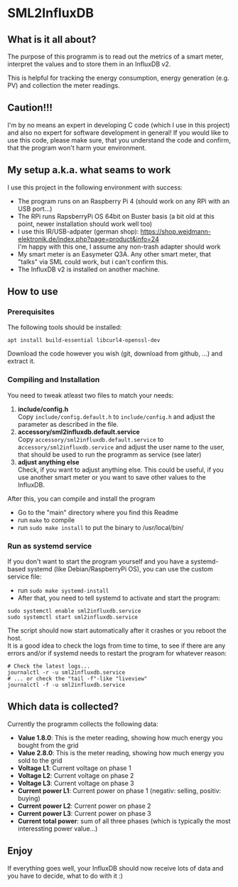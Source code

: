# SML2InfluxDB
## What is it all about?
The purpose of this programm is to read out the metrics of a smart meter, interpret the values and to store them in an InfluxDB v2.

This is helpful for tracking the energy consumption, energy generation (e.g. PV) and collection the meter readings.

## Caution!!!
I'm by no means an expert in developing C code (which I use in this project) and also no expert for software development in general! If you would like to use this code, please make sure, that you understand the code and confirm, that the program won't harm your environment.

## My setup a.k.a. what seams to work
I use this project in the following environment with success:
* The program runs on an Raspberry Pi 4 (should work on any RPi with an USB port...)
* The RPi runs RapsberryPi OS 64bit on Buster basis (a bit old at this point, newer installation should work well too)
* I use this IR/USB-adpater (german shop): https://shop.weidmann-elektronik.de/index.php?page=product&info=24  
I'm happy with this one, I assume any non-trash adapter should work
* My smart meter is an Easymeter Q3A. Any other smart meter, that "talks" via SML could work, but i can't confirm this.
* The InfluxDB v2 is installed on another machine.

## How to use

### Prerequisites
The following tools should be installed:
```
apt install build-essential libcurl4-openssl-dev
```
Download the code however you wish (git, download from github, ...) and extract it.

### Compiling and Installation
You need to tweak atleast two files to match your needs:
1. **include/config.h**  
Copy `include/config.default.h` to `include/config.h` and adjust the parameter as described in the file.
2. **accessory/sml2influxdb.default.service**  
Copy `accessory/sml2influxdb.default.service` to a`ccessory/sml2influxdb.service` and adjust the user name to the user, that should be used to run the programm as service (see later)
3. **adjust anything else**  
Check, if you want to adjust anything else. This could be useful, if you use another smart meter or you want to save other values to the InfluxDB.

After this, you can compile and install the program
* Go to the "main" directory where you find this Readme
* run `make` to compile
* run `sudo make install` to put the binary to /usr/local/bin/

### Run as systemd service
If you don't want to start the program yourself and you have a systemd-based systemd (like Debian/RaspberryPi OS), you can use the custom service file:
* run `sudo make systemd-install`
* After that, you need to tell systemd to activate and start the program:
```
sudo systemctl enable sml2influxdb.service
sudo systemctl start sml2influxdb.service
```

The script should now start automatically after it crashes or you reboot the host.  
It is a good idea to check the logs from time to time, to see if there are any errors and/or if systemd needs to restart the program for whatever reason:
```
# Check the latest logs...
journalctl -r -u sml2influxdb.service
# ... or check the "tail -f"-like "liveview"
journalctl -f -u sml2influxdb.service
```

## Which data is collected?
Currently the programm collects the following data:
* **Value 1.8.0**: This is the meter reading, showing how much energy you bought from the grid
* **Value 2.8.0**: This is the meter reading, showing how much energy you sold to the grid
* **Voltage L1**: Current voltage on phase 1
* **Voltage L2**: Current voltage on phase 2
* **Voltage L3**: Current voltage on phase 3
* **Current power L1**: Current power on phase 1 (negativ: selling, positiv: buying)
* **Current power L2**: Current power on phase 2
* **Current power L3**: Current power on phase 3
* **Current total power**: sum of all three phases (which is typically the most interessting power value...)

## Enjoy
If everything goes well, your InfluxDB should now receive lots of data and you have to decide, what to do with it :)
